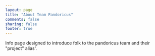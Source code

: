 ```yaml
---
layout: page
title: "About Team Pandoricus"
comments: false
sharing: false
footer: true
---
```


Info page designed to introduce folk to the pandoricus team and their "project" alias'.
